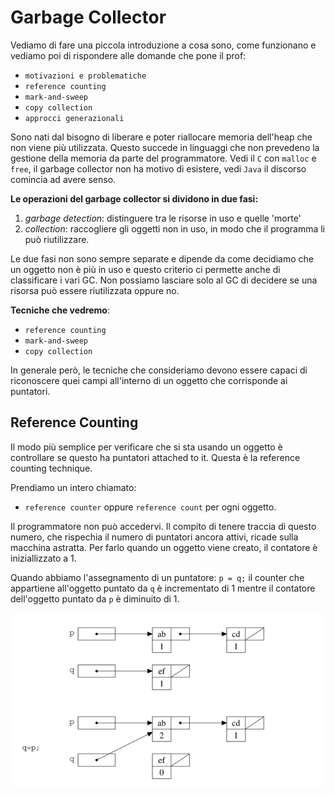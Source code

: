 # Garbage Collector

Vediamo di fare una piccola introduzione a cosa sono, come funzionano e vediamo poi di rispondere alle domande che pone il prof:

- `motivazioni e problematiche`
- `reference counting`
- `mark-and-sweep`
- `copy collection `
- `approcci generazionali`

Sono nati dal bisogno di liberare e poter riallocare memoria dell'heap che non viene più utilizzata. Questo succede in linguaggi che non prevedeno la gestione della memoria da parte del programmatore. Vedi il `C` con `malloc` e `free`, il garbage collector non ha motivo di esistere, vedi `Java` il discorso comincia ad avere senso.

**Le operazioni del garbage collector si dividono in due fasi:**

1. _garbage detection_: distinguere tra le risorse in uso e quelle 'morte'
2. _collection_: raccogliere gli oggetti non in uso, in modo che il programma li può riutilizzare.

Le due fasi non sono sempre separate e dipende da come decidiamo che un oggetto non è più in uso e questo criterio ci permette anche di classificare i vari GC.
Non possiamo lasciare solo al GC di decidere se una risorsa può essere riutilizzata oppure no.

**Tecniche che vedremo**:

- `reference counting`
- `mark-and-sweep`
- `copy collection `

In generale però, le tecniche che consideriamo devono essere capaci di riconoscere quei campi all'interno di un oggetto che corrisponde ai puntatori.

## Reference Counting

Il modo più semplice per verificare che si sta usando un oggetto è controllare se questo ha puntatori attached to it. Questa è la reference counting technique.

Prendiamo un intero chiamato:

- `reference counter` oppure `reference count` per ogni oggetto.

Il programmatore non può accedervi. Il compito di tenere traccia di questo numero, che rispechia il numero di puntatori ancora attivi, ricade sulla macchina astratta.
Per farlo quando un oggetto viene creato, il contatore è iniziallizzato a 1.

Quando abbiamo l'assegnamento di un puntatore: `p = q;` il counter che appartiene all'oggetto puntato da `q` è incrementato di 1 mentre il contatore dell'oggetto puntato da `p` è diminuito di 1.

<p align="center">
  <img src="./assets/pdp1.png" alt="data-structure" />
</p>
